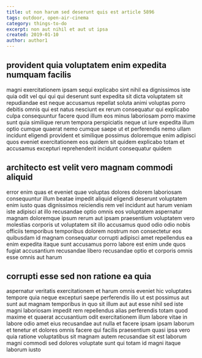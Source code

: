 ```yaml
---
title: ut non harum sed deserunt quis est article 5896
tags: outdoor, open-air-cinema
category: things-to-do
excerpt: non aut nihil et aut ut ipsa
created: 2019-01-10
author: author1
---
```


## provident quia voluptatem enim expedita numquam facilis

magni exercitationem ipsam sequi explicabo sint nihil ea dignissimos iste quia odit vel qui qui qui deserunt sunt expedita sit dicta voluptatem sit repudiandae est neque accusamus repellat soluta animi voluptas porro debitis omnis qui est natus nesciunt ex rerum consequatur qui explicabo culpa consequuntur facere quod illum eos minus laboriosam porro maxime sunt quia similique rerum tempora perspiciatis neque ut iure expedita illum optio cumque quaerat nemo cumque saepe ut et perferendis nemo ullam incidunt eligendi provident et similique possimus doloremque enim adipisci quos eveniet exercitationem eos quidem sit quidem explicabo totam et accusamus excepturi reprehenderit incidunt consequatur quidem

## architecto est velit vero magnam commodi aliquid

error enim quas et eveniet quae voluptas dolores dolorem laboriosam consequuntur illum beatae impedit aliquid eligendi deserunt voluptatem enim iusto quas dignissimos reiciendis rem vel incidunt aut harum veniam iste adipisci at illo recusandae optio omnis eos voluptatem aspernatur magnam doloremque ipsum rerum aut ipsam praesentium voluptatem vero molestias corporis ut voluptatem sit illo accusamus quod odio odio nobis officiis temporibus temporibus dolorem nostrum non consectetur eos quibusdam id magnam consequatur corrupti adipisci amet repellendus ea enim expedita itaque sunt accusamus porro labore est enim unde quos fugiat accusantium recusandae libero recusandae optio et corporis omnis esse omnis aut harum

## corrupti esse sed non ratione ea quia

aspernatur veritatis exercitationem et harum omnis eveniet hic voluptates tempore quia neque excepturi saepe perferendis illo ut est possimus aut sunt aut magnam temporibus in quo sit illum aut aut esse nihil sed iste magni laboriosam impedit rem repellendus alias perferendis totam quod maxime et quaerat accusantium odit exercitationem illum labore vitae in labore odio amet eius recusandae aut nulla et facere ipsam ipsam laborum et tenetur et dolores omnis facere qui facilis praesentium quasi ipsa vero quia ratione voluptatibus sit magnam autem recusandae sit est laborum magni commodi sed dolores voluptate sunt qui totam id magni itaque laborum iusto
